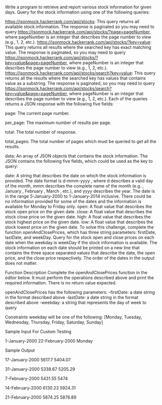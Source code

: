 Write a program to retrieve and report various stock information for given days.
Query for the stock information using one of the following queries:

https://jsonmock.hackerrank.com/api/stocks: This query returns all available stock information. The response is paginated so you may need to query https://jsonmock.hackerrank.com/api/stocks/?page=pageNumber, where pageNumber is an integer that describes the page number to view (e.g., 1, 2, etc.).
https://jsonmock.hackerrank.com/api/stocks/?key=value: This query returns all results where the searched key has exact matching value. The response is paginated, so you may need to query https://jsonmock.hackerrank.com/api/stocks/?key=value&page=pageNumber, where pageNumber is an integer that describes the page number to view (e.g., 1, 2, etc.).
https://jsonmock.hackerrank.com/api/stocks/search?key=value: This query returns all the results where the searched key has values that contains value as a substring. The response is paginated, so you may need to query https://jsonmock.hackerrank.com/api/stocks/search?key=value&page=pageNumber, where pageNumber is an integer that describes the page number to view (e.g., 1, 2, etc.).
Each of the queries returns a JSON response with the following five fields:

page: The current page number.

per_page: The maximum number of results per page.

total: The total number of response.

total_pages: The total number of pages which must be queried to get all the results.

data: An array of JSON objects that contains the stock information. The JSON contains the following five fields, which could be used as the key to query:

date: A string that describes the date on which the stock information is provided. The date format is d-mmm-yyyy , where d describes a valid day of the month, mmm describes the complete name of the month (e.g. , January , February , March , etc.), and yyyy describes the year. The date is in the range 5-January-2000 to 1-January-2014 inclusive. There could be no information provided for some of the dates and the information is available for Monday to Friday only.
open: A float value that describes the stock open price on the given date.
close: A float value that describes the stock close price on the given date.
high: A float value that describes the stock highest price on the given date.
low: A float value that describes the stock lowest price on the given date.
To solve this challenge, complete the function openAndClosePrices, which has three string parameters: firstDate, lastDate, and weekDay. Query for the stock open and close prices on each date when the weekday is weekDay if the stock information is available. The stock information on each date should be printed on a new line that contains the three space separated values that describe the date, the open price, and the close price respectively. The order of the dates in the output does not matter.

Function Description
Complete the openAndClosePrices function in the editor below. It must perform the operations described above and print the required information. There is no return value expected.

openAndClosePrices has the following parameters:
-firstDate: a date string in the format described above
-lastDate: a date string in the format described above
-weekday: a string that represents the day of week to query

Constraints
weekday will be one of the following: [Monday, Tuesday, Wednesday, Thursday, Friday, Saturday, Sunday]

Sample Input For Custom Testing

1-January-2000 22-February-2000 Monday

Sample Output

17-January-2000 5617.7 5404.07

31-January-2000 5338.67 5205.29

7-February-2000 5431.55 5474

14-February-2000 6130.23 5924.31

21-February-2000 5874.25 5876.89
